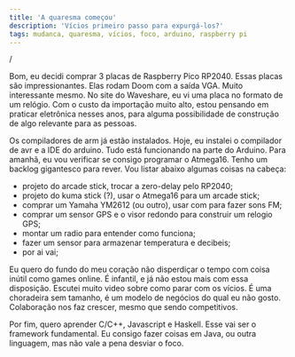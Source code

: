 ```yaml
---
title: 'A quaresma começou'
description: 'Vícios primeiro passo para expurgá-los?'
tags: mudanca, quaresma, vícios, foco, arduino, raspberry pi
---
```


/

Bom, eu decidi comprar 3 placas de Raspberry Pico RP2040. Essas placas são
impressionantes. Elas rodam Doom com a saída VGA. Muito interessante mesmo.
No site do Waveshare, eu vi uma placa no formato de um relógio. Com o custo da
importação muito alto, estou pensando em praticar eletrônica nesses anos, para
alguma possibilidade de construção de algo relevante para as pessoas.

Os compiladores de arm já estão instalados. Hoje, eu instalei o compilador de
avr e a IDE do arduino. Tudo está funcionando na parte do Arduino. Para
amanhã, eu vou verificar se consigo programar o Atmega16. Tenho um backlog
gigantesco para rever. Vou listar abaixo algumas coisas na cabeça:

- projeto do arcade stick, trocar a zero-delay pelo RP2040;
- projeto do kuma stick (?), usar o Atmega16 para um arcade stick;
- comprar um Yamaha YM2612 (ou outro), usar com para fazer sons FM;
- comprar um sensor GPS e o visor redondo para construir um relogio GPS;
- montar um radio para entender como funciona;
- fazer um sensor para armazenar temperatura e decibeis;
- por ai vai;

Eu quero do fundo do meu coração não disperdiçar o tempo com coisa inútil como
games online. É infantil, e já não estou mais com essa disposição. Escutei
muito video sobre como parar com os vícios. É uma choradeira sem tamanho, é um
modelo de negócios do qual eu não gosto. Colaboração nos faz crescer, mesmo que
sendo competitivos.

Por fim, quero aprender C/C++, Javascript e Haskell. Esse vai ser o framework
fundamental. Eu consigo fazer coisas em Java, ou outra linguagem, mas não vale
a pena desviar o foco.

